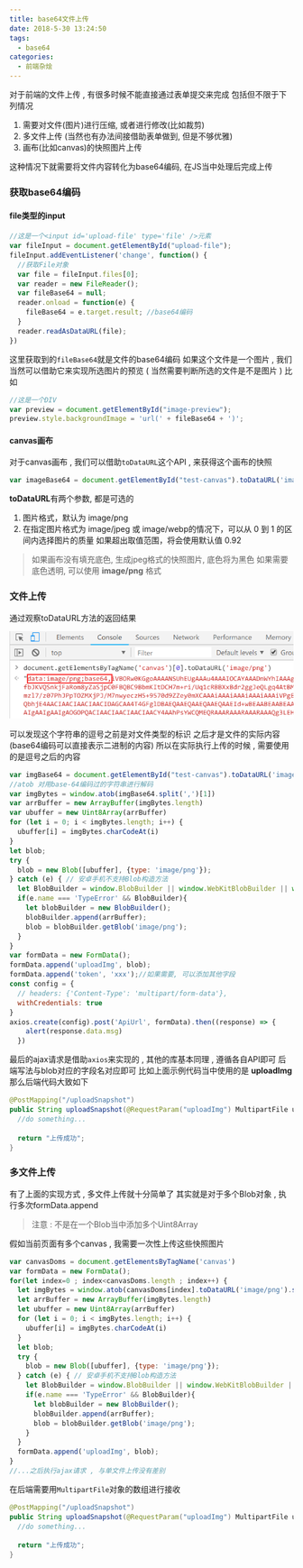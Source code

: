 ```yaml
---
title: base64文件上传
date: 2018-5-30 13:24:50
tags: 
  - base64
categories: 
  - 前端杂烩
---
```


对于前端的文件上传 , 有很多时候不能直接通过表单提交来完成
包括但不限于下列情况
1. 需要对文件(图片)进行压缩, 或者进行修改(比如裁剪)
2. 多文件上传 (当然也有办法间接借助表单做到, 但是不够优雅)
3. 画布(比如canvas)的快照图片上传
<!-- more -->

这种情况下就需要将文件内容转化为base64编码, 在JS当中处理后完成上传
### 获取base64编码

#### file类型的input
```javascript
//这是一个<input id='upload-file' type='file' />元素
var fileInput = document.getElementById("upload-file");
fileInput.addEventListener('change', function() {
  //获取File对象
  var file = fileInput.files[0];
  var reader = new FileReader();
  var fileBase64 = null;
  reader.onload = function(e) {
    fileBase64 = e.target.result; //base64编码
  }
  reader.readAsDataURL(file);
})
```
这里获取到的`fileBase64`就是文件的base64编码
如果这个文件是一个图片 , 我们当然可以借助它来实现所选图片的预览
( 当然需要判断所选的文件是不是图片 )
比如
```javascript
//这是一个DIV
var preview = document.getElementById("image-preview");
preview.style.backgroundImage = 'url(' + fileBase64 + ')';
```

#### canvas画布
对于canvas画布 , 我们可以借助`toDataURL`这个API , 来获得这个画布的快照
```javascript
var imageBase64 = document.getElementById("test-canvas").toDataURL('image/jpeg', 0.8);
```
**toDataURL**有两个参数, 都是可选的
1. 图片格式，默认为 image/png
2. 在指定图片格式为 image/jpeg 或 image/webp的情况下，可以从 0 到 1 的区间内选择图片的质量
如果超出取值范围，将会使用默认值 0.92

> 如果画布没有填充底色, 生成jpeg格式的快照图片, 底色将为黑色
如果需要底色透明, 可以使用 **image/png** 格式

### 文件上传
通过观察toDataURL方法的返回结果

![image base64](/images/前端杂烩/image_base64.png)

可以发现这个字符串的逗号之前是对文件类型的标识
之后才是文件的实际内容(base64编码可以直接表示二进制的内容)
所以在实际执行上传的时候 , 需要使用的是逗号之后的内容
```javascript
var imgBase64 = document.getElementById("test-canvas").toDataURL('image/png')
//atob 对用base-64编码过的字符串进行解码
var imgBytes = window.atob(imgBase64.split(',')[1])
var arrBuffer = new ArrayBuffer(imgBytes.length)
var ubuffer = new Uint8Array(arrBuffer)
for (let i = 0; i < imgBytes.length; i++) {
  ubuffer[i] = imgBytes.charCodeAt(i)
}
let blob;
try {
  blob = new Blob([ubuffer], {type: 'image/png'});
} catch (e) { // 安卓手机不支持Blob构造方法
  let BlobBuilder = window.BlobBuilder || window.WebKitBlobBuilder || window.MozBlobBuilder || window.MSBlobBuilder;
  if(e.name === 'TypeError' && BlobBuilder){
    let blobBuilder = new BlobBuilder();
    blobBuilder.append(arrBuffer);
    blob = blobBuilder.getBlob('image/png');
  }
}
var formData = new FormData();
formData.append('uploadImg', blob);
formData.append('token', 'xxx');//如果需要, 可以添加其他字段
const config = {
  // headers: {'Content-Type': 'multipart/form-data'},
  withCredentials: true
}
axios.create(config).post('ApiUrl', formData).then((response) => {
    alert(response.data.msg)
  })
```
最后的ajax请求是借助`axios`来实现的 , 其他的库基本同理 , 遵循各自API即可
后端写法与blob对应的字段名对应即可
比如上面示例代码当中使用的是 **uploadImg**
那么后端代码大致如下
```java
@PostMapping("/uploadSnapshot")
public String uploadSnapshot(@RequestParam("uploadImg") MultipartFile uploadImg) {
  //do something...
  
  return "上传成功";
}
```

### 多文件上传
有了上面的实现方式 , 多文件上传就十分简单了
其实就是对于多个Blob对象 , 执行多次formData.append
> 注意 : 不是在一个Blob当中添加多个Uint8Array

假如当前页面有多个canvas , 我需要一次性上传这些快照图片
```javascript
var canvasDoms = document.getElementsByTagName('canvas')
var formData = new FormData();
for(let index=0 ; index<canvasDoms.length ; index++) {
  let imgBytes = window.atob(canvasDoms[index].toDataURL('image/png').split(',')[1])
  let arrBuffer = new ArrayBuffer(imgBytes.length)
  let ubuffer = new Uint8Array(arrBuffer)
  for (let i = 0; i < imgBytes.length; i++) {
    ubuffer[i] = imgBytes.charCodeAt(i)
  }
  let blob;
  try {
    blob = new Blob([ubuffer], {type: 'image/png'});
  } catch (e) { // 安卓手机不支持Blob构造方法
    let BlobBuilder = window.BlobBuilder || window.WebKitBlobBuilder || window.MozBlobBuilder || window.MSBlobBuilder;
    if(e.name === 'TypeError' && BlobBuilder){
      let blobBuilder = new BlobBuilder();
      blobBuilder.append(arrBuffer);
      blob = blobBuilder.getBlob('image/png');
    }
  }
  formData.append('uploadImg', blob);
}
//...之后执行ajax请求 , 与单文件上传没有差别
```
在后端需要用`MultipartFile`对象的数组进行接收
```java
@PostMapping("/uploadSnapshot")
public String uploadSnapshot(@RequestParam("uploadImg") MultipartFile uploadImg[]) {
  //do something...
  
  return "上传成功";
}
```